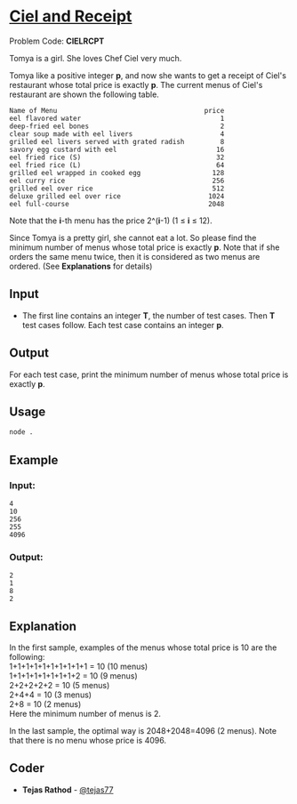 
# [Ciel and Receipt](https://www.codechef.com/problems/CIELRCPT)
Problem Code: **CIELRCPT**

Tomya is a girl. She loves Chef Ciel very much.

Tomya like a positive integer **p**, and now she wants to get a receipt of Ciel's restaurant whose total price is exactly **p**. The current menus of Ciel's restaurant are shown the following table.
```
Name of Menu                                     price
eel flavored water                                   1
deep-fried eel bones                                 2
clear soup made with eel livers                      4
grilled eel livers served with grated radish         8
savory egg custard with eel                         16
eel fried rice (S)                                  32
eel fried rice (L)                                  64
grilled eel wrapped in cooked egg                  128
eel curry rice                                     256
grilled eel over rice                              512
deluxe grilled eel over rice                      1024
eel full-course                                   2048
```
Note that the **i**-th menu has the price 2^(**i**-1) (1 ≤ **i** ≤ 12).

Since Tomya is a pretty girl, she cannot eat a lot. So please find the minimum number of menus whose total price is exactly **p**. Note that if she orders the same menu twice, then it is considered as two menus are ordered. (See **Explanations** for details)

## Input

- The first line contains an integer **T**, the number of test cases. Then **T** test cases follow. Each test case contains an integer **p**.

## Output

For each test case, print the minimum number of menus whose total price is exactly **p**.

## Usage
```sh
node .
```
## Example
### Input:
```
4
10
256
255
4096
```
### Output:
```
2
1
8
2
```
## Explanation

In the first sample, examples of the menus whose total price is 10 are the following:\
1+1+1+1+1+1+1+1+1+1 = 10 (10 menus)\
1+1+1+1+1+1+1+1+2 = 10 (9 menus)\
2+2+2+2+2 = 10 (5 menus)\
2+4+4 = 10 (3 menus)\
2+8 = 10 (2 menus)\
Here the minimum number of menus is 2.

In the last sample, the optimal way is 2048+2048=4096 (2 menus). Note that there is no menu whose price is 4096.

## Coder

* **Tejas Rathod** - [@tejas77](https://github.com/tejas77)

